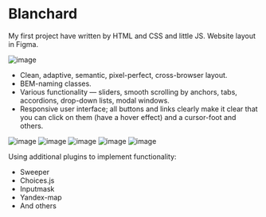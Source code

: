 # Blanchard
My first project have written by HTML and CSS and little JS. Website layout in Figma.

![image](https://user-images.githubusercontent.com/109067893/178511080-a1097e37-7090-406d-b03a-53b6604aaf08.png)

- Clean, adaptive, semantic, pixel-perfect, cross-browser layout. 
- BEM-naming classes. 
- Various functionality — sliders, smooth scrolling by anchors, tabs, accordions, drop-down lists, modal windows. 
- Responsive user interface; all buttons and links clearly make it clear that you can click on them (have a hover effect) and a cursor-foot and others.

![image](https://user-images.githubusercontent.com/109067893/178512754-84b21e49-0b4b-4cdd-92a7-746ceef339f5.png)
![image](https://user-images.githubusercontent.com/109067893/178512894-fabc3c70-85bf-438e-8061-7dd7f36d1066.png)
![image](https://user-images.githubusercontent.com/109067893/178512970-f77a04a3-855a-4a98-b18f-ce124c4df5d2.png)
![image](https://user-images.githubusercontent.com/109067893/178513060-eb841f20-f9d1-4bea-8ffc-7f401b8261c7.png)
![image](https://user-images.githubusercontent.com/109067893/178513399-03c07ac1-b587-454f-bcdf-dad571dd7a16.png)

Using additional plugins to implement functionality:
- Sweeper
- Choices.js
- Inputmask
- Yandex-map
- And others
